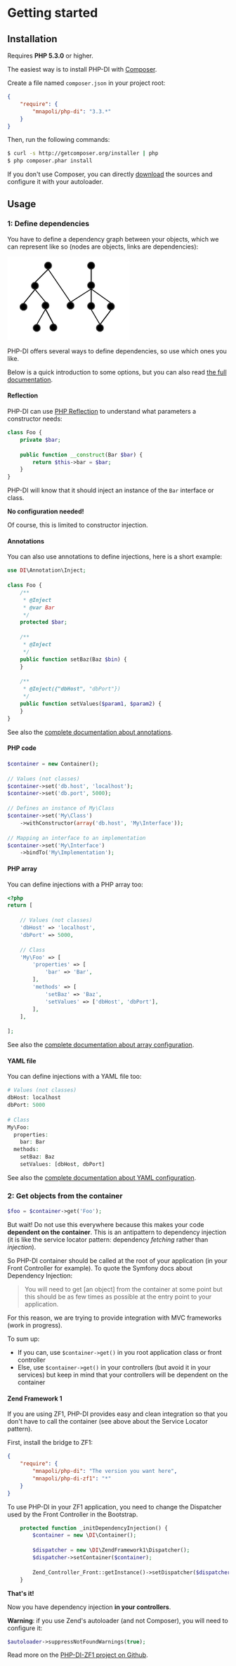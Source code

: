 # Getting started


## Installation

Requires **PHP 5.3.0** or higher.

The easiest way is to install PHP-DI with [Composer](http://getcomposer.org/doc/00-intro.md).

Create a file named `composer.json` in your project root:

```json
{
    "require": {
        "mnapoli/php-di": "3.3.*"
    }
}
```

Then, run the following commands:

```bash
$ curl -s http://getcomposer.org/installer | php
$ php composer.phar install
```

If you don't use Composer, you can directly [download](https://github.com/mnapoli/PHP-DI/tags) the sources and configure it with your autoloader.


## Usage


### 1: Define dependencies


You have to define a dependency graph between your objects, which we can represent like so (nodes are objects, links are dependencies):

![](graph.png)

PHP-DI offers several ways to define dependencies, so use which ones you like.

Below is a quick introduction to some options, but you can also read [the full documentation](definition.md).


#### Reflection

PHP-DI can use [PHP Reflection](http://fr.php.net/manual/fr/book.reflection.php) to understand what parameters a constructor needs:

```php
class Foo {
    private $bar;

    public function __construct(Bar $bar) {
        return $this->bar = $bar;
    }
}
```

PHP-DI will know that it should inject an instance of the `Bar` interface or class.

**No configuration needed!**

Of course, this is limited to constructor injection.

#### Annotations

You can also use annotations to define injections, here is a short example:

```php
use DI\Annotation\Inject;

class Foo {
    /**
     * @Inject
     * @var Bar
     */
    protected $bar;

    /**
     * @Inject
     */
    public function setBaz(Baz $bin) {
    }

    /**
     * @Inject({"dbHost", "dbPort"})
     */
    public function setValues($param1, $param2) {
    }
}
```

See also the [complete documentation about annotations](definition.md).

#### PHP code

```php
$container = new Container();

// Values (not classes)
$container->set('db.host', 'localhost');
$container->set('db.port', 5000);

// Defines an instance of My\Class
$container->set('My\Class')
	->withConstructor(array('db.host', 'My\Interface'));

// Mapping an interface to an implementation
$container->set('My\Interface')
	->bindTo('My\Implementation');
```

#### PHP array

You can define injections with a PHP array too:

```php
<?php
return [

    // Values (not classes)
    'dbHost' => 'localhost',
    'dbPort' => 5000,

    // Class
    'My\Foo' => [
        'properties' => [
            'bar' => 'Bar',
        ],
        'methods' => [
            'setBaz' => 'Baz',
            'setValues' => ['dbHost', 'dbPort'],
        ],
    ],

];
```

See also the [complete documentation about array configuration](definition.md).

#### YAML file

You can define injections with a YAML file too:

```php
# Values (not classes)
dbHost: localhost
dbPort: 5000

# Class
My\Foo:
  properties:
    bar: Bar
  methods:
    setBaz: Baz
    setValues: [dbHost, dbPort]
```

See also the [complete documentation about YAML configuration](definition.md).


### 2: Get objects from the container

```php
$foo = $container->get('Foo');
```

But wait! Do not use this everywhere because this makes your code **dependent on the container**. This is an antipattern to dependency injection (it is like the service locator pattern: dependency *fetching* rather than *injection*).

So PHP-DI container should be called at the root of your application (in your Front Controller for example). To quote the Symfony docs about Dependency Injection:

> You will need to get [an object] from the container at some point but this should be as few times as possible at the entry point to your application.

For this reason, we are trying to provide integration with MVC frameworks (work in progress).

To sum up:

- If you can, use `$container->get()` in you root application class or front controller
- Else, use `$container->get()` in your controllers (but avoid it in your services) but keep in mind that your controllers will be dependent on the container

#### Zend Framework 1

If you are using ZF1, PHP-DI provides easy and clean integration so that you don't have to call the container (see above about the Service Locator pattern).

First, install the bridge to ZF1:

```json
{
    "require": {
        "mnapoli/php-di": "The version you want here",
        "mnapoli/php-di-zf1": "*"
    }
}
```

To use PHP-DI in your ZF1 application, you need to change the Dispatcher used by the Front Controller in the Bootstrap.

```php
    protected function _initDependencyInjection() {
		$container = new \DI\Container();

        $dispatcher = new \DI\ZendFramework1\Dispatcher();
        $dispatcher->setContainer($container);

        Zend_Controller_Front::getInstance()->setDispatcher($dispatcher);
	}
```

**That's it!**

Now you have dependency injection **in your controllers**.

**Warning**: if you use Zend's autoloader (and not Composer), you will need to configure it:

```php
$autoloader->suppressNotFoundWarnings(true);
```

Read more on the [PHP-DI-ZF1 project on Github](https://github.com/mnapoli/PHP-DI-ZF1).
